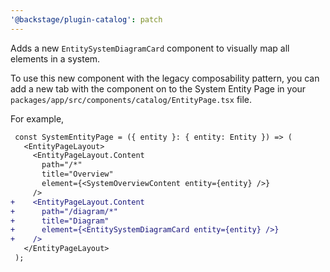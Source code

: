 ```yaml
---
'@backstage/plugin-catalog': patch
---
```


Adds a new `EntitySystemDiagramCard` component to visually map all elements in a system.

To use this new component with the legacy composability pattern, you can add a new tab with the component on to the System Entity Page in your `packages/app/src/components/catalog/EntityPage.tsx` file.

For example,

```diff
 const SystemEntityPage = ({ entity }: { entity: Entity }) => (
   <EntityPageLayout>
     <EntityPageLayout.Content
       path="/*"
       title="Overview"
       element={<SystemOverviewContent entity={entity} />}
     />
+    <EntityPageLayout.Content
+      path="/diagram/*"
+      title="Diagram"
+      element={<EntitySystemDiagramCard entity={entity} />}
+    />
   </EntityPageLayout>
 );
```
